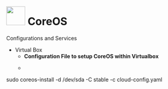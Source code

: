 # <img src="https://github.com/manguilar22/icons/blob/master/coreOS.png" width="50" height="50"/> CoreOS

Configurations and Services

* Virtual Box
	- __Configuration File to setup CoreOS within Virtualbox__
	- ```bash
sudo coreos-install -d /dev/sda -C stable -c cloud-config.yaml 
```
